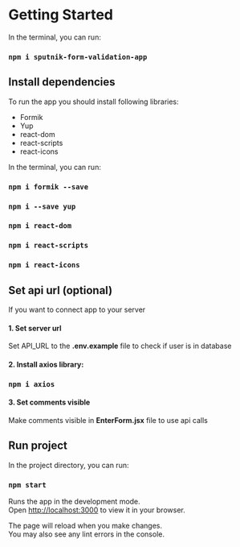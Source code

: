 # Getting Started

In the terminal, you can run: 
### `npm i sputnik-form-validation-app`


## Install dependencies

To run the app you should install following libraries:
<ul>
    <li>Formik</li>
    <li>Yup</li>
    <li>react-dom</li>
    <li>react-scripts</li>
    <li>react-icons</li>
</ul>

In the terminal, you can run: 
### `npm i formik --save`
### `npm i --save yup`
### `npm i react-dom`
### `npm i react-scripts`
### `npm i react-icons`


## Set api url (optional)

If you want to connect app to your server


#### 1. Set server url 
Set API_URL to the **.env.example** file to check if user is in database

#### 2. Install axios library:
### `npm i axios`

#### 3. Set comments visible

Make comments visible in **EnterForm.jsx** file to use api calls


## Run project

In the project directory, you can run: 
   
### `npm start`  
Runs the app in the development mode.\
Open [http://localhost:3000](http://localhost:3000) to view it in your browser.

The page will reload when you make changes.\
You may also see any lint errors in the console.
